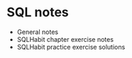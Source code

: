 # SQL notes

- General notes
- SQLHabit chapter exercise notes
- SQLHabit practice exercise solutions